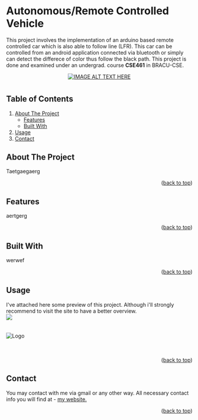 
# Autonomous/Remote Controlled Vehicle

This project involves the implementation of an arduino based remote controlled car which is also able to follow line (LFR). This car can be controlled from an android application connected via bluetooth or simply can detect the differece of color thus follow the black path. This project is done and examined under an undergrad. course **CSE461** in BRACU-CSE.

<div align="center">
  
[![IMAGE ALT TEXT HERE](http://i3.ytimg.com/vi/AFIUjHMCzvQ/hqdefault.jpg)](https://youtu.be/AFIUjHMCzvQ)

  
</div>


#

<div id="top"></div>

<!-- TABLE OF CONTENTS -->

## Table of Contents

  <ol>
    <li>
      <a href="#about2">About The Project</a>
      <ul>
        <li><a href="#build3">Features</a></li>
        <li><a href="#build2">Built With</a></li>
      </ul>
    </li>
    <li><a href="#usage2">Usage</a></li>
    <li><a href="#contact2">Contact</a></li>
  </ol>



<div id="about2"></div>


<!-- ABOUT THE PROJECT -->

## About The Project

Taetgaegaerg

<p align="right">(<a href="#top">back to top</a>)</p>


<div id="build3"></div>

## Features
  
aertgerg
  
<p align="right">(<a href="#top">back to top</a>)</p>    

<div id="build2"></div>
  
## Built With

werwef
<p align="right">(<a href="#top">back to top</a>)</p>







<div id="usage2"></div>



<!-- USAGE EXAMPLES -->
## Usage

I've attached here some preview of this project. Although i'll strongly recommend to visit the site to have a better overview.<br>
<img src="images/testing1.gif"  align="center"><br><br><br>
<img src="images/testing2.gif" alt="Logo" align="center">
  <br><br><br>
  
<p align="right">(<a href="#top">back to top</a>)</p>






<div id="contact2"></div>


<!-- CONTACT -->
## Contact

You may contact with me via gmail or any other way. All necessary contact info you will find at - 
<a href="https://hurutta.github.io"> my website. <a>


<p align="right">(<a href="#top">back to top</a>)</p>
